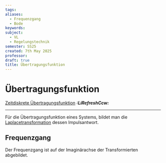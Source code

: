 ```yaml
---
tags: 
aliases:
  - Frequenzgang
  - Bode
keywords: 
subject:
  - VL
  - Regelungstechnik
semester: SS25
created: 7th May 2025
professor: 
draft: true
title: Übertragungsfunktion
---
```


# Übertragungsfunktion

[Zeitdiskrete Übertragungsfunktion](Zeitdiskrete%20Übertragungsfunktion.md) ***:LiRefreshCcw:***

---

Für die Übertragungsfunktion eines Systems, bildet man die [Laplacetransformation](Laplacetransformation.md) dessen Impulsantwort. 

## Frequenzgang

Der Frequenzgang ist auf der Imaginärachse der Transformierten abgebildet.